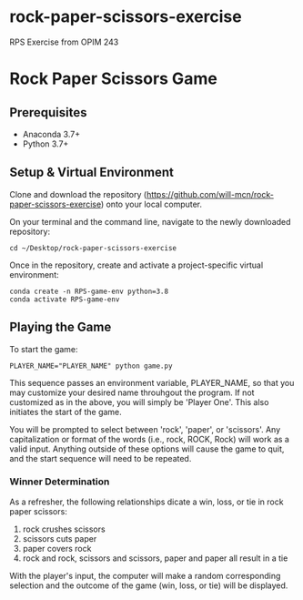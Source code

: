 # rock-paper-scissors-exercise
RPS Exercise from OPIM 243

# Rock Paper Scissors Game

## Prerequisites
+ Anaconda 3.7+
+ Python 3.7+

## Setup & Virtual Environment
Clone and download the repository (https://github.com/will-mcn/rock-paper-scissors-exercise) onto your local computer.

On your terminal and the command line, navigate to the newly downloaded repository: 

```
cd ~/Desktop/rock-paper-scissors-exercise
```
Once in the repository, create and activate a project-specific virtual environment:
```
conda create -n RPS-game-env python=3.8
conda activate RPS-game-env
```

## Playing the Game

To start the game:

```
PLAYER_NAME="PLAYER_NAME" python game.py
```

This sequence passes an environment variable, PLAYER_NAME, so that you may customize your desired name throuhgout the program. If not customized as in the above, you will simply be 'Player One'. This also initiates the start of the game.

You will be prompted to select between 'rock', 'paper', or 'scissors'. Any capitalization or format of the words (i.e., rock, ROCK, Rock) will work as a valid input. Anything outside of these options will cause the game to quit, and the start sequence will need to be repeated. 

### Winner Determination

As a refresher, the following relationships dicate a win, loss, or tie in rock paper scissors: 
1. rock crushes scissors
2. scissors cuts paper
3. paper covers rock 
4. rock and rock, scissors and scissors, paper and paper all result in a tie

With the player's input, the computer will make a random corresponding selection and the outcome of the game (win, loss, or tie) will be displayed. 
